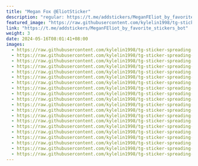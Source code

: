 ```yaml
---
title: "Megan Fox @EliotSticker"
description: "regular: https://t.me/addstickers/MeganFEliot_by_favorite_stickers_bot"
featured_image: "https://raw.githubusercontent.com/kylelin1998/tg-sticker-spreading-worldwide-images/main/img/f1037b16-8644-4f33-95eb-1a85fd8f60f0.jpg"
link: "https://t.me/addstickers/MeganFEliot_by_favorite_stickers_bot"
weight: 3
date: 2024-05-16T08:01:41+08:00
images:
  - https://raw.githubusercontent.com/kylelin1998/tg-sticker-spreading-worldwide-images/main/img/f1037b16-8644-4f33-95eb-1a85fd8f60f0.jpg
  - https://raw.githubusercontent.com/kylelin1998/tg-sticker-spreading-worldwide-images/main/img/6a4d379c-e016-4c5f-9c01-9d97f0d9b7fe.jpg
  - https://raw.githubusercontent.com/kylelin1998/tg-sticker-spreading-worldwide-images/main/img/6dd9785f-fb7a-4747-9095-fe30ad78d4f2.jpg
  - https://raw.githubusercontent.com/kylelin1998/tg-sticker-spreading-worldwide-images/main/img/79fc8593-8b76-4875-8d93-16c06760711b.jpg
  - https://raw.githubusercontent.com/kylelin1998/tg-sticker-spreading-worldwide-images/main/img/53fc6669-afcf-4168-9017-3cb97941f37c.jpg
  - https://raw.githubusercontent.com/kylelin1998/tg-sticker-spreading-worldwide-images/main/img/221aa733-86e4-439a-80ba-21dd2d236982.jpg
  - https://raw.githubusercontent.com/kylelin1998/tg-sticker-spreading-worldwide-images/main/img/b3abb933-f030-4988-be14-331c03e6f6ff.jpg
  - https://raw.githubusercontent.com/kylelin1998/tg-sticker-spreading-worldwide-images/main/img/5b6e123b-5717-44d8-ac59-62f69ee86cbe.jpg
  - https://raw.githubusercontent.com/kylelin1998/tg-sticker-spreading-worldwide-images/main/img/109af0e6-eb5f-4505-8481-c01ad1710e18.jpg
  - https://raw.githubusercontent.com/kylelin1998/tg-sticker-spreading-worldwide-images/main/img/86119175-cc61-4fce-a5ae-454208b590b1.jpg
  - https://raw.githubusercontent.com/kylelin1998/tg-sticker-spreading-worldwide-images/main/img/5d63751f-8868-4835-b83b-de4a65569357.jpg
  - https://raw.githubusercontent.com/kylelin1998/tg-sticker-spreading-worldwide-images/main/img/504bd623-5e03-4a17-b9e2-2ce212af683f.jpg
  - https://raw.githubusercontent.com/kylelin1998/tg-sticker-spreading-worldwide-images/main/img/85e31e4a-d0c8-4d3c-a7c5-76d453165146.jpg
  - https://raw.githubusercontent.com/kylelin1998/tg-sticker-spreading-worldwide-images/main/img/bbfe3acc-2d7a-47c1-bf04-75798e5d46a0.jpg
  - https://raw.githubusercontent.com/kylelin1998/tg-sticker-spreading-worldwide-images/main/img/8ce3e7a0-839e-4e87-a9ef-88f6cdcf0bc5.jpg
  - https://raw.githubusercontent.com/kylelin1998/tg-sticker-spreading-worldwide-images/main/img/bbcee31e-e591-462c-96fa-271665efdf22.jpg
  - https://raw.githubusercontent.com/kylelin1998/tg-sticker-spreading-worldwide-images/main/img/f3a1be19-d056-4433-9993-89627fd42fa9.jpg
  - https://raw.githubusercontent.com/kylelin1998/tg-sticker-spreading-worldwide-images/main/img/ba6bb37f-5de9-46a3-846d-6323151a9d71.jpg
  - https://raw.githubusercontent.com/kylelin1998/tg-sticker-spreading-worldwide-images/main/img/6c12b262-3307-4bfc-8dde-9a6103defdb2.jpg
  - https://raw.githubusercontent.com/kylelin1998/tg-sticker-spreading-worldwide-images/main/img/58bacb10-ec58-4e81-a73e-1938613605e6.jpg
---
```


